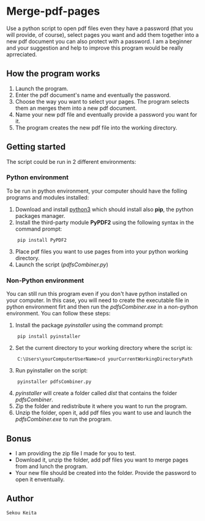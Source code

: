 # Merge-pdf-pages
Use a python script to open pdf files even they have a password (that you will provide, of course), select pages you want and add them together into a new pdf document you can also protect with a password.
I am a beginner and your suggestion and help to improve this program would be really aprreciated.

## How the program works
1. Launch the program. 
2. Enter the pdf document's name and eventually the password.
3. Choose the way you want to select your pages. The program selects them an merges them into a new pdf document.
5. Name your new pdf file and eventually provide a password you want for it.
6. The program creates the new pdf file into the working directory.

## Getting started
The script could be run in 2 different environments:

### Python environment
To be run in python environment, your computer should have the folling programs and modules installed:
1. Download and install [python3](https://www.python.org/downloads/) which should install also **pip**, the python packages manager.
2. Install the third-party module **PyPDF2** using the following syntax in the command prompt:
```
    pip install PyPDF2
````
3. Place pdf files you want to use pages from into your python working directory.
4. Launch the script (*pdfsCombiner.py*)

### Non-Python environment
You can still run this program even if you don't have python installed on your computer. In this case, you will need to create the executable file in python environment firt and  then run the *pdfsCombiner.exe* in a non-python environment. You can follow these steps:
1. Install the package *pyinstaller* using the command prompt:
```
    pip install pyinstaller
```
2. Set the current directory to your working directory where the script is:
```
    C:\Users\yourComputerUserName>cd yourCurrentWorkingDirectoryPath
```
3. Run pyinstaller on the script:
```
    pyinstaller pdfsCombiner.py
```
4. *pyinstaller* will create a folder called *dist* that contains the folder *pdfsCombiner*.
5. Zip the folder and redistribute it where you want to run the program.
6. Unzip the folder, open it,  add pdf files you want to use and launch the *pdfsCombiner.exe* to run the program.

## Bonus
* I am providing the zip file I made for you to test.
* Download it, unzip the folder, add pdf files you want to merge pages from and lunch the program.
* Your new file should be created into the folder. Provide the password to open it enventually.


## Author
    Sekou Keita

